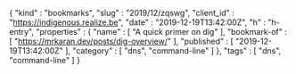 {
  "kind" : "bookmarks",
  "slug" : "2019/12/zqswg",
  "client_id" : "https://indigenous.realize.be",
  "date" : "2019-12-19T13:42:00Z",
  "h" : "h-entry",
  "properties" : {
    "name" : [ "A quick primer on dig" ],
    "bookmark-of" : [ "https://mrkaran.dev/posts/dig-overview/" ],
    "published" : [ "2019-12-19T13:42:00Z" ],
    "category" : [ "dns", "command-line" ]
  },
  "tags" : [ "dns", "command-line" ]
}
